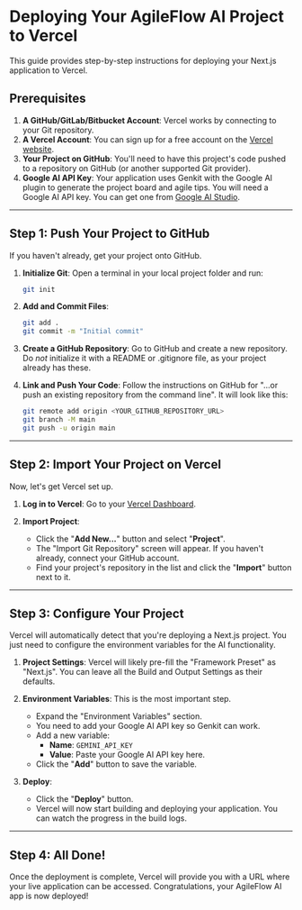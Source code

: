 # Deploying Your AgileFlow AI Project to Vercel

This guide provides step-by-step instructions for deploying your Next.js application to Vercel.

## Prerequisites

1.  **A GitHub/GitLab/Bitbucket Account**: Vercel works by connecting to your Git repository.
2.  **A Vercel Account**: You can sign up for a free account on the [Vercel website](https://vercel.com).
3.  **Your Project on GitHub**: You'll need to have this project's code pushed to a repository on GitHub (or another supported Git provider).
4.  **Google AI API Key**: Your application uses Genkit with the Google AI plugin to generate the project board and agile tips. You will need a Google AI API key. You can get one from [Google AI Studio](https://aistudio.google.com/app/apikey).

---

## Step 1: Push Your Project to GitHub

If you haven't already, get your project onto GitHub.

1.  **Initialize Git**: Open a terminal in your local project folder and run:
    ```bash
    git init
    ```

2.  **Add and Commit Files**:
    ```bash
    git add .
    git commit -m "Initial commit"
    ```

3.  **Create a GitHub Repository**: Go to GitHub and create a new repository. Do *not* initialize it with a README or .gitignore file, as your project already has these.

4.  **Link and Push Your Code**: Follow the instructions on GitHub for "…or push an existing repository from the command line". It will look like this:
    ```bash
    git remote add origin <YOUR_GITHUB_REPOSITORY_URL>
    git branch -M main
    git push -u origin main
    ```

---

## Step 2: Import Your Project on Vercel

Now, let's get Vercel set up.

1.  **Log in to Vercel**: Go to your [Vercel Dashboard](https://vercel.com/dashboard).

2.  **Import Project**:
    *   Click the "**Add New...**" button and select "**Project**".
    *   The "Import Git Repository" screen will appear. If you haven't already, connect your GitHub account.
    *   Find your project's repository in the list and click the "**Import**" button next to it.

---

## Step 3: Configure Your Project

Vercel will automatically detect that you're deploying a Next.js project. You just need to configure the environment variables for the AI functionality.

1.  **Project Settings**: Vercel will likely pre-fill the "Framework Preset" as "Next.js". You can leave all the Build and Output Settings as their defaults.

2.  **Environment Variables**: This is the most important step.
    *   Expand the "Environment Variables" section.
    *   You need to add your Google AI API key so Genkit can work.
    *   Add a new variable:
        *   **Name**: `GEMINI_API_KEY`
        *   **Value**: Paste your Google AI API key here.
    *   Click the "**Add**" button to save the variable.

3.  **Deploy**:
    *   Click the "**Deploy**" button.
    *   Vercel will now start building and deploying your application. You can watch the progress in the build logs.

---

## Step 4: All Done!

Once the deployment is complete, Vercel will provide you with a URL where your live application can be accessed. Congratulations, your AgileFlow AI app is now deployed!
